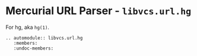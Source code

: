 # Mercurial URL Parser - `libvcs.url.hg`

For hg, aka `hg(1)`.

```{eval-rst}
.. automodule:: libvcs.url.hg
   :members:
   :undoc-members:
```
